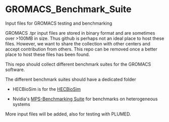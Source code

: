 # GROMACS_Benchmark_Suite
Input files for GROMACS testing and benchmarking

GROMACS .tpr input files are stored in binary format and are sometimes over >100MB in size. Thus github is perhaps not an ideal place
to host these files. However, we want to share the collection with other centers and accept contribution from others.
This repo can be removed once a better place to host these files has been found.

This repo should collect different benchmark suites for the GROMACS software. 

The different benchmark suites should have a dedicated folder

* HECBioSim is for the [HECBioSim](https://www.hecbiosim.ac.uk/access-hpc/benchmarks)


* Nvidia's [MPS-Benchmarking Suite](https://zenodo.org/record/3893789/files/GROMACS_heterogeneous_parallelization_benchmark_info_and_systems_JCP.tar.gz) for benchmarks on heterogeneous systems

More input files will be added, also for testing with PLUMED. 